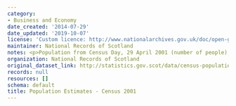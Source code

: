```yaml
---
category:
- Business and Economy
date_created: '2014-07-29'
date_updated: '2019-10-07'
license: 'Custom licence: http://www.nationalarchives.gov.uk/doc/open-government-licence/version/3/'
maintainer: National Records of Scotland
notes: <p>Population from Census Day, 29 April 2001 (number of people).</p>
organization: National Records of Scotland
original_dataset_link: http://statistics.gov.scot/data/census-population-2001
records: null
resources: []
schema: default
title: Population Estimates - Census 2001
---
```

